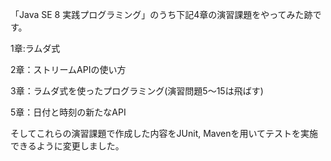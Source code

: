「Java SE 8 実践プログラミング」のうち下記4章の演習課題をやってみた跡です。

1章:ラムダ式

2章：ストリームAPIの使い方

3章：ラムダ式を使ったプログラミング(演習問題5～15は飛ばす)

5章：日付と時刻の新たなAPI

そしてこれらの演習課題で作成した内容をJUnit, Mavenを用いてテストを実施できるように変更しました。
